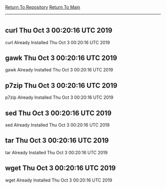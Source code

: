 [Return To Repository](https://github.com/deathbybandaid/piholeparser/)
[Return To Main](https://github.com/deathbybandaid/piholeparser/blob/master/RecentRunLogs/Mainlog.md)
____________________________________
# 
## curl Thu Oct 3 00:20:16 UTC 2019
curl Already Installed Thu Oct 3 00:20:16 UTC 2019
## gawk Thu Oct 3 00:20:16 UTC 2019
gawk Already Installed Thu Oct 3 00:20:16 UTC 2019
## p7zip Thu Oct 3 00:20:16 UTC 2019
p7zip Already Installed Thu Oct 3 00:20:16 UTC 2019
## sed Thu Oct 3 00:20:16 UTC 2019
sed Already Installed Thu Oct 3 00:20:16 UTC 2019
## tar Thu Oct 3 00:20:16 UTC 2019
tar Already Installed Thu Oct 3 00:20:16 UTC 2019
## wget Thu Oct 3 00:20:16 UTC 2019
wget Already Installed Thu Oct 3 00:20:16 UTC 2019
